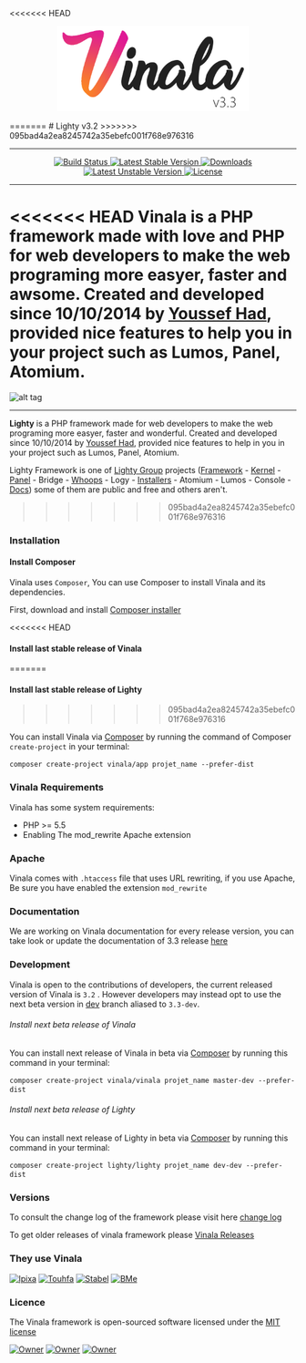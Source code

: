 <<<<<<< HEAD
<p align="center">
<img src="https://raw.githubusercontent.com/vinala/Art/master/Name/Merged.png" height="150">
</p>
=======
<!-- ![alt tag](https://raw.githubusercontent.com/fiesta-framework/Art/master/Resources/Pikia%20Github.png) -->
# Lighty v3.2
>>>>>>> 095bad4a2ea8245742a35ebefc001f768e976316

---

<p align="center">
<a href="https://travis-ci.org/vinala/vinala">
	<img src="https://travis-ci.org/vinala/vinala.svg?branch=dev" alt="Build Status">
</a>
<a href="https://packagist.org/packages/vinala/vinala">
	<img src="https://poser.pugx.org/vinala/vinala/v/stable" alt="Latest Stable Version">
</a>
<a href="https://github.com/vinala/vinala">
	<img src="https://img.shields.io/badge/downloads-637-0375b5.svg" alt="Downloads">
</a>
<a href="https://packagist.org/packages/vinala/vinala">
	<img src="https://poser.pugx.org/vinala/vinala/v/unstable" alt="Latest Unstable Version">
</a>
<a href="https://packagist.org/packages/vinala/vinala">
	<img src="https://poser.pugx.org/vinala/vinala/license" alt="License">
</a>
</p>

-----

<<<<<<< HEAD
**Vinala** is a PHP framework made with love and PHP for web developers to make the web programing more easyer, faster and awsome. Created and developed since 10/10/2014 by [Youssef Had](https://www.facebook.com/yussef.had), provided nice features to help you in your project such as Lumos, Panel, Atomium.
=======
![alt tag](https://gitlab.com/lighty/framework/raw/dev/app/resources/images/window.png)

-----

**Lighty** is a PHP framework made for web developers to make the web programing more easyer, faster and wonderful. Created and developed since 10/10/2014 by [Youssef Had](https://www.facebook.com/yussef.had), provided nice features to help in you in your project such as Lumos, Panel, Atomium.

Lighty Framework is one of [Lighty Group](https://gitlab.com/groups/lighty) projects ([Framework](https://gitlab.com/lighty/framework) - [Kernel](https://gitlab.com/lighty/kernel) - [Panel](https://gitlab.com/lighty/panel) - Bridge - [Whoops](https://gitlab.com/lighty/whoops) - Logy - [Installers](https://gitlab.com/lighty/installers) - Atomium - Lumos - Console - [Docs](https://gitlab.com/lighty/docs)) some of them are public and free and others aren't.
>>>>>>> 095bad4a2ea8245742a35ebefc001f768e976316

### Installation

#### Install Composer

Vinala uses `Composer`, You can use Composer  to install Vinala and its dependencies.

First, download and install [Composer installer](https://getcomposer.org/)

<<<<<<< HEAD
#### Install last stable release of Vinala
=======
#### Install last stable release of Lighty
>>>>>>> 095bad4a2ea8245742a35ebefc001f768e976316

You can install Vinala via [Composer](https://getcomposer.org/) by running the command of Composer `create-project` in your terminal:

	composer create-project vinala/app projet_name --prefer-dist

### Vinala Requirements

Vinala has some system requirements:
* PHP >= 5.5
* Enabling The mod_rewrite Apache extension

###  Apache

Vinala comes with `.htaccess` file that uses URL rewriting, if you use Apache, Be sure you have enabled the extension `mod_rewrite`

### Documentation

We are working on Vinala documentation for every release version, you can take look or update the documentation of 3.3 release [here](https://gitlab.com/lighty/Docs/tree/3.3)


### Development

Vinala is open to the contributions of developers, the current released version of Vinala is `3.2` . However developers may instead opt to use the next beta version in [dev](https://github.com/vinala/vinala/tree/dev) branch aliased to `3.3-dev`.

###### Install next beta release of Vinala

You can install next release of Vinala in beta via [Composer](https://getcomposer.org/) by running this command in your terminal:

	composer create-project vinala/vinala projet_name master-dev --prefer-dist

###### Install next beta release of Lighty

You can install next release of Lighty in beta via [Composer](https://getcomposer.org/) by running this command in your terminal:

	composer create-project lighty/lighty projet_name dev-dev --prefer-dist


### Versions

To consult the change log of the framework please visit here [change log](https://github.com/vinala/vinala/blob/master/changes.md)

To get older releases of vinala framework please [Vinala Releases](https://github.com/vinala/vinala/releases)

### They use Vinala

[![Ipixa](https://gitlab.com/lighty/Art/raw/master/Clients/ipixa.png)](http://www.ipixa.net) 
[![Touhfa](https://gitlab.com/lighty/Art/raw/master/Clients/touhfa.png)](http://www.touhfat.com) 
[![Stabel](https://gitlab.com/lighty/Art/raw/master/Clients/stabel.png)](http://www.stabel.com) 
[![BMe](https://gitlab.com/lighty/Art/raw/master/Clients/bme.png)](http://bureaumercier.com/) 

### Licence

The Vinala framework is open-sourced software licensed under the [MIT license](http://opensource.org/licenses/MIT)

[![Owner](https://img.shields.io/badge/created%20by-Youssef%20Had-blue.svg)](https://gitlab.com/u/youssefhad)
[![Owner](https://img.shields.io/badge/copyright-2014--2017-red.svg)](https://github.com/vinala/vinala)
[![Owner](https://img.shields.io/badge/launched-10%2F10%2F2014-ff2f6c.svg)](https://github.com/vinala/vinala)

